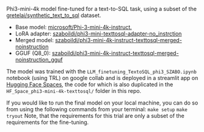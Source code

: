 Phi3-mini-4k model fine-tuned for a text-to-SQL task, using a subset of the [gretelai/synthetic_text_to_sql](https://huggingface.co/datasets/gretelai/synthetic_text_to_sql/viewer/default/train?p=999&views%5B%5D=train&row=99901) dataset.

- Base model: [microsoft/Phi-3-mini-4k-instruct.](https://huggingface.co/microsoft/Phi-3-mini-4k-instruct)
- LoRA adapter: [szaboildi/phi3-mini-texttosql-adapter-no_instrction](https://huggingface.co/szaboildi/phi3-mini-texttosql-adapter-no_instrction)
- Merged model: [szaboildi/phi3-mini-4k-instruct-texttosql-merged-noinstruction](https://huggingface.co/szaboildi/phi3-mini-4k-instruct-texttosql-merged-noinstruction)
- GGUF (Q8_0): [szaboildi/phi3-mini-4k-instruct-texttosql-merged-noinstruction_gguf](https://huggingface.co/szaboildi/phi3-mini-4k-instruct-texttosql-merged-noinstruction_gguf)

The model was trained with the `LLM_finetuning_TextoSQL_phi3_SZABO.ipynb` notebook (using TRL) on google collab and is deployed in a streamlit app on [Hugging Face Spaces](https://huggingface.co/spaces/szaboildi/phi3-mini-4k-texttosql), the code for which is also duplicated in the `HF_Space_phi3-mini-4k-texttosql/` folder in this repo.

If you would like to run the final model on your local machine, you can do so from using the following commands from your terminal:
```make setup```
```make tryout```
Note, that the requirements for this trial are only a subset of the requirements for the fine-tuning.
